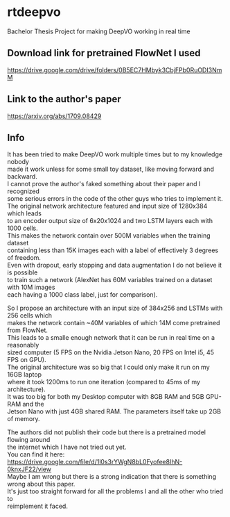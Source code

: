 # rtdeepvo
Bachelor Thesis Project for making DeepVO working in real time

## Download link for pretrained FlowNet I used
https://drive.google.com/drive/folders/0B5EC7HMbyk3CbjFPb0RuODI3NmM

## Link to the author's paper
https://arxiv.org/abs/1709.08429

## Info
It has been tried to make DeepVO work multiple times but to my knowledge nobody  
made it work unless for some small toy dataset, like moving forward and backward.  
I cannot prove the author's faked something about their paper and I recognized  
some serious errors in the code of the other guys who tries to implement it.  
The original network architecture featured and input size of 1280x384 which leads  
to an encoder output size of 6x20x1024 and two LSTM layers each with 1000 cells.  
This makes the network contain over 500M variables when the training dataset  
containing less than 15K images each with a label of effectively 3 degrees of freedom.  
Even with dropout, early stopping and data augmentation I do not believe it is possible  
to train such a network (AlexNet has 60M variables trained on a dataset with 10M images  
each having a 1000 class label, just for comparison).  
  
So I propose an architecture with an input size of 384x256 and LSTMs with 256 cells which  
makes the network contain ~40M variables of which 14M come pretrained from FlowNet.  
This leads to a smalle enough network that it can be run in real time on a reasonably  
sized computer (5 FPS on the Nvidia Jetson Nano, 20 FPS on Intel i5, 45 FPS on GPU).  
The original architecture was so big that I could only make it run on my 16GB laptop  
where it took 1200ms to run one iteration (compared to 45ms of my architecture).  
It was too big for both my Desktop computer with 8GB RAM and 5GB GPU-RAM and the  
Jetson Nano with just 4GB shared RAM. The parameters itself take up 2GB of memory.   

The authors did not publish their code but there is a pretrained model flowing around  
the internet which I have not tried out yet.  
You can find it here: https://drive.google.com/file/d/1l0s3rYWgN8bL0Fyofee8IhN-0knxJF22/view  
Maybe I am wrong but there is a strong indication that there is something wrong about this paper.  
It's just too straight forward for all the problems I and all the other who tried to  
reimplement it faced.
